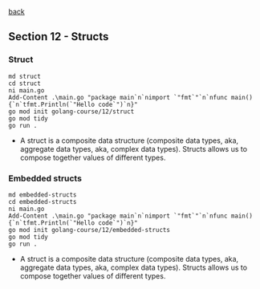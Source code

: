 [back](../LOCAL_NOTES.md)

## Section 12 - Structs
### Struct
```
md struct
cd struct
ni main.go
Add-Content .\main.go "package main`n`nimport `"fmt`"`n`nfunc main() {`n`tfmt.Println(`"Hello code`")`n}"
go mod init golang-course/12/struct
go mod tidy
go run .
```
- A struct is a composite data structure (composite data types, aka, aggregate data types, aka, complex data types). Structs allows us to compose together values of different types.

### Embedded structs
```
md embedded-structs
cd embedded-structs
ni main.go
Add-Content .\main.go "package main`n`nimport `"fmt`"`n`nfunc main() {`n`tfmt.Println(`"Hello code`")`n}"
go mod init golang-course/12/embedded-structs
go mod tidy
go run .
```
- A struct is a composite data structure (composite data types, aka, aggregate data types, aka, complex data types). Structs allows us to compose together values of different types.

